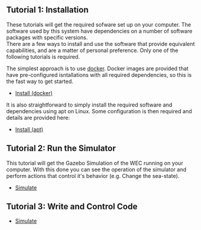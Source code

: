 ## Tutorial 1: Installation
These tutorials will get the required sofware set up on your computer.  The software used by this system have dependencies on a number of software packages with specific versions.  
There are a few ways to install and use the software that provide equivalent capabilities, and are a matter of personal
preference.  Only one of the following tutorials is required. 

The simplest approach is to use [docker](www.docker.org). Docker images are provided that have pre-configured isntallations with all required dependencies, so this is the fast way to get started.

* [Install (docker)](Tutorials/Installation/Install_docker.md)

It is also straightforward to simply install the required software and dependencies using apt on Linux.  Some configuration is then required and details are provided here:

* [Install (apt)](Tutorials/Installation/Install_apt.md)

## Tutorial 2: Run the Simulator
This tutorial will get the Gazebo Simulation of the WEC running on your computer. With this done you can see the operation of the simulator and perform actions that control it's behavior (e.g. Change the sea-state).

* [Simulate](Tutorials/Simulation/Simulations.md)

## Tutorial 3: Write and Control Code

* [Simulate](Tutorials/ROS2/ROS2.md)
